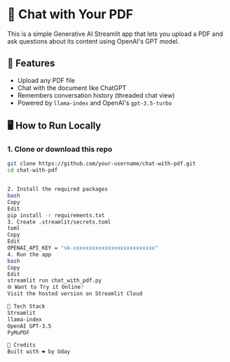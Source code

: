 # 📄 Chat with Your PDF

This is a simple Generative AI Streamlit app that lets you upload a PDF and ask questions about its content using OpenAI's GPT model.

## 🚀 Features
- Upload any PDF file
- Chat with the document like ChatGPT
- Remembers conversation history (threaded chat view)
- Powered by `llama-index` and OpenAI's `gpt-3.5-turbo`

## 🖥️ How to Run Locally

### 1. Clone or download this repo

```bash
git clone https://github.com/your-username/chat-with-pdf.git
cd chat-with-pdf


2. Install the required packages
bash
Copy
Edit
pip install -r requirements.txt
3. Create .streamlit/secrets.toml
toml
Copy
Edit
OPENAI_API_KEY = "sk-xxxxxxxxxxxxxxxxxxxxxxxxxx"
4. Run the app
bash
Copy
Edit
streamlit run chat_with_pdf.py
🌐 Want to Try it Online?
Visit the hosted version on Streamlit Cloud

🧱 Tech Stack
Streamlit
llama-index
OpenAI GPT-3.5
PyMuPDF

🙌 Credits
Built with ❤️ by Uday

